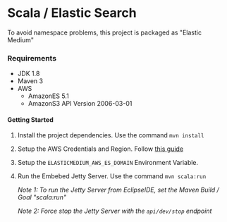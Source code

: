 # Scala / Elastic Search

To avoid namespace problems, this project is packaged as "Elastic Medium"

### Requirements

 * JDK 1.8
 * Maven 3
 * AWS
   * AmazonES 5.1
   * AmazonS3 API Version 2006-03-01

#### Getting Started

1. Install the project dependencies. Use the command `mvn install`

2. Setup the AWS Credentials and Region. Follow [this guide](http://docs.aws.amazon.com/cli/latest/userguide/cli-chap-getting-started.html#config-settings-and-precedence)

3. Setup the `ELASTICMEDIUM_AWS_ES_DOMAIN` Environment Variable.

4. Run the Embebed Jetty Server. Use the command `mvn scala:run`

   *Note 1: To run the Jetty Server from EclipseIDE, set the Maven Build / Goal "scala:run"*

   *Note 2: Force stop the Jetty Server with the `api/dev/stop` endpoint*
